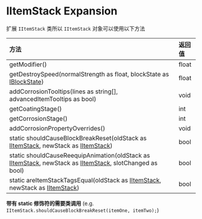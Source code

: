 # IItemStack Expansion

扩展 `IItemStack` 类所以 `IItemStack` 对象可以使用以下方法

| 方法                                                         | 返回值  |
| :----------------------------------------------------------- | :------ |
| getModifier()                                                | float   |
| getDestroySpeed(normalStrength as float, blockState as [IBlockState](https://docs.blamejared.com/1.12/en/Vanilla/Blocks/IBlockState/)) | float   |
| addCorrosionTooltips(lines as string[], advancedItemTooltips as bool) | void    |
| getCoatingStage()                                            | int     |
| getCorrosionStage()                                          | int     |
| addCorrosionPropertyOverrides()                              | void    |
| static shouldCauseBlockBreakReset(oldStack as [IItemStack](https://docs.blamejared.com/1.12/en/Vanilla/Items/IItemStack/), newStack as [IItemStack](https://docs.blamejared.com/1.12/en/Vanilla/Items/IItemStack/)) | bool |
| static shouldCauseReequipAnimation(oldStack as [IItemStack](https://docs.blamejared.com/1.12/en/Vanilla/Items/IItemStack/), newStack as [IItemStack](https://docs.blamejared.com/1.12/en/Vanilla/Items/IItemStack/), slotChanged as bool) | bool |
| static areItemStackTagsEqual(oldStack as [IItemStack](https://docs.blamejared.com/1.12/en/Vanilla/Items/IItemStack/), newStack as [IItemStack](https://docs.blamejared.com/1.12/en/Vanilla/Items/IItemStack/)) | bool |

**带有 static 修饰符的需要类调用** (e.g. `IItemStack.shouldCauseBlockBreakReset(itemOne, itemTwo);`)